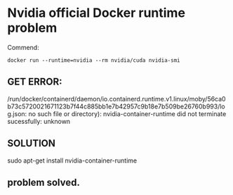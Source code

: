 # Nvidia official Docker runtime problem
Commend:
```
docker run --runtime=nvidia --rm nvidia/cuda nvidia-smi
```

## GET ERROR:

/run/docker/containerd/daemon/io.containerd.runtime.v1.linux/moby/56ca0b73c5720021671123b7f44c885bb1e7b42957c9b18e7b509be26760b993/log.json: no such file or directory): nvidia-container-runtime did not terminate sucessfully: unknown

## SOLUTION
sudo apt-get install nvidia-container-runtime

## problem solved.
